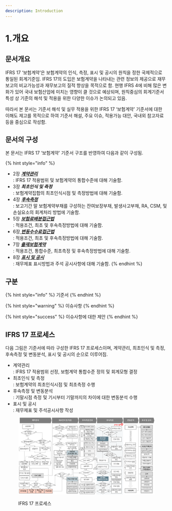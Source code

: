 ```yaml
---
description: Introduction
---
```


# 1.개요

## 문서개요

IFRS 17 ‘보험계약’은 보험계약의 인식, 측정, 표시 및 공시의 원칙을 정한  국제적으로 통일된 회계기준임. IFRS 17의 도입은 보험계약을 나타내는 관련 정보의 제공으로 재무보고의 비교가능성과 재무보고의 질적 향상을 목적으로 함. 현행 IFRS 4에 비해 많은 변화가 있어 국내 보험산업에 미치는 영향이 클 것으로 예상되며, 원칙중심의 회계기준서 특성 상 기준의 해석 및 적용을 위한 다양한 이슈가 논의되고 있음.

따라서 본 문서는 기준서 해석 및 실무 적용을 위한 IFRS 17 ‘보험계약’ 기준서에 대한 이해도 제고를 목적으로 하여 기준서 해설, 주요 이슈, 적용가능 대안, 국내외 참고자료 등을 중심으로 작성함. &#x20;

## 문서의 구성

본 문서는 IFRS 17 ‘보험계약’ 기준서 구조를 반영하여 다음과 같이 구성됨. &#x20;

{% hint style="info" %}
* 2장 [_**계약관리**_](2./)\
  : IFRS 17 적용범위 및 보험계약의 통합수준에 대해 기술함.
* 3장 _**최초인식 및 측정**_\
  : 보험계약집합의 최초인식시점 및 측정방법에 대해 기술함.
* 4장 [_**후속측정**_](broken-reference)\
  : 보고기간 말 보험계약부채를 구성하는 잔여보장부채, 발생사고부채, RA, CSM, 및 손실요소의 회계처리 방법에 기술함.&#x20;
* 5장 [_**보험료배분접근법**_](broken-reference)\
  : 적용조건, 최초 및 후속측정방법에 대해 기술함.
* 6장[ _**변동수수료접근법**_](broken-reference)\
  : 적용조건, 최초 및 후속측정방법에 대해 기술함.&#x20;
* 7장 [_**출재보험계약**_ ](broken-reference)\
  : 적용조건, 통합수준, 최초측정 및 후속측정방법에 대해 기술함.&#x20;
* 8장 [_**표시 및 공시**_](broken-reference)\
  : 재무제표 표시방법과 주석 공시사항에 대해 기술함.
{% endhint %}



## 구분

{% hint style="info" %}
기준서
{% endhint %}

{% hint style="warning" %}
이슈사항&#x20;
{% endhint %}

{% hint style="success" %}
이슈사항에 대한 제안
{% endhint %}

## IFRS 17 프로세스

다음 그림은 기준서에 따라 구성한 IFRS 17 프로세스이며, 계약관리, 최초인식 및 측정, 후속측정 및 변동분석, 표시 및 공시의 순으로 이루어짐.

* 계약관리\
  : IFRS 17 적용범위 선정, 보험계약 통합수준 정의 및 회계모형 결정
* 최초인식 및 측정\
  : 보험계약의 최초인식시점 및 최초측정 수행&#x20;
* 후속측정 및 변동분석\
  : 기말시점 측정 및 기시부터 기말까지의 차이에 대한 변동분석 수행&#x20;
* 표시 및 공시\
  : 재무제표 및 주석공시사항 작성

<figure><img src=".gitbook/assets/assets_-MCq_hIKPo4BhcKtBqTt_-Mg5Nwg9AitFAvLpzx6r_-Mg5Y3PrpTySaqRO_OrU_그림1-1_대체.webp" alt=""><figcaption><p>IFRS 17 프로세스</p></figcaption></figure>
